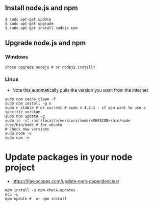 ## Install node.js and npm
```
$ sudo apt-get update
$ sudo apt-get upgrade
$ sudo apt-get install nodejs npm
```

## Upgrade node.js and npm
### Windows
```
choco upgrade nodejs # or nodejs.install?
```
### Linux
* Note this automatically pulls the version you want from the internet
```
sudo npm cache clean -f
sudo npm install -g n
sudo n stable # or current # sudo n 4.2.1 - if you want to use a specific version
sudo npm update -g
sudo ln -sf /usr/local/n/versions/node/<VERSION>/bin/node /usr/bin/node # for ubuntu
# Check new versions
sudo node -v
sudo npm -v
```

# Update packages in your node project
* https://flaviocopes.com/update-npm-dependencies/
```
npm install -g npm-check-updates
ncu -u
npm update #  or npm install
```
